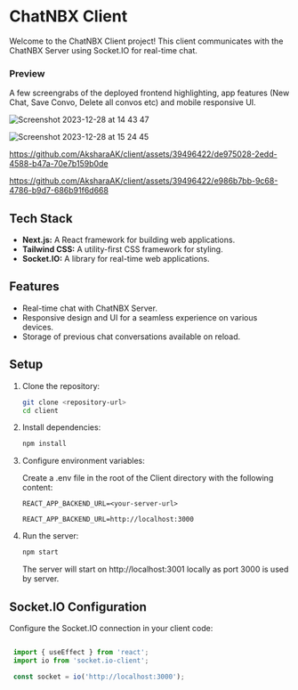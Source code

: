 # ChatNBX Client

Welcome to the ChatNBX Client project! This client communicates with the ChatNBX Server using Socket.IO for real-time chat.

### Preview

A few screengrabs of the deployed frontend highlighting, app features (New Chat, Save Convo, Delete all convos etc) and mobile responsive UI. 

![Screenshot 2023-12-28 at 14 43 47](https://github.com/AksharaAK/client/assets/39496422/eaa792cf-a5da-4b1d-8052-22252f2234e4)

![Screenshot 2023-12-28 at 15 24 45](https://github.com/AksharaAK/client/assets/39496422/612e2e49-f3b4-445a-8ad6-0093b23dc9b1)

https://github.com/AksharaAK/client/assets/39496422/de975028-2edd-4588-b47a-70e7b159b0de

https://github.com/AksharaAK/client/assets/39496422/e986b7bb-9c68-4786-b9d7-686b91f6d668



## Tech Stack

- **Next.js:** A React framework for building web applications.
- **Tailwind CSS:** A utility-first CSS framework for styling.
- **Socket.IO:** A library for real-time web applications.

## Features

- Real-time chat with ChatNBX Server.
- Responsive design and UI for a seamless experience on various devices.
- Storage of previous chat conversations available on reload.

## Setup

1. Clone the repository:

   ```bash
   git clone <repository-url>
   cd client
   ```

2. Install dependencies:

   ```bash
   npm install
   ```

3. Configure environment variables:

   Create a .env file in the root of the Client directory with the following content:

   ```env.eg
   REACT_APP_BACKEND_URL=<your-server-url>
   ```

   ```env
   REACT_APP_BACKEND_URL=http://localhost:3000
   ```

4. Run the server:

   ```bash
   npm start
   ```

   The server will start on http://localhost:3001 locally as port 3000 is used by server.

## Socket.IO Configuration

Configure the Socket.IO connection in your client code:

   ```javascript

    import { useEffect } from 'react';
    import io from 'socket.io-client';

    const socket = io('http://localhost:3000');

   ```
